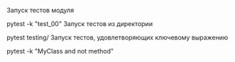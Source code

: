 Запуск тестов модуля

pytest -k "test_00"
Запуск тестов из директории

pytest testing/
Запуск тестов, удовлетворяющих ключевому выражению

pytest -k "MyClass and not method"